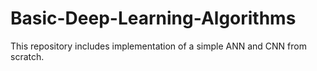 # Basic-Deep-Learning-Algorithms
This repository includes implementation of a simple ANN and CNN from scratch. 
